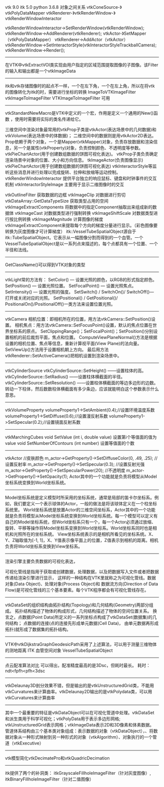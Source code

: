 vtk  9.0
itk  5.0
python 3.6.8
对象之间关系
vtkConeSource-》vtkPolyDataMapper
vtkRenderer-》vtkRenderWindow-》vtkRenderWindowInteractor

vtkRenderWindowInteractor->SetRenderWindow(vtkRenderWindow);
vtkRenderWindow->AddRenderer(vtkRenderer);
vtkActor-》SetMapper（vtkPolyDataMapper）
vtkRenderer->AddActor（vtkActor）
vtkRenderWindow->SetInteractorStyle(vtkInteractorStyleTrackballCamera);
vtkRenderWindow->Render();
********************************************************
在VTK中vtkExtractVOI类实现由用户指定的区域范围提取图像的子图像。该Filter的输入和输出都是一个vtkImageData
********************************************************
 itk和vtk存储图像时的起点不一样，一个在左下角，一个在左上角，所以在将vtk的图像转化为itk的时，需要进行坐标的转换
  ImageToVTKImageFilter
 vtkImageToImageFilter
 VTKImageToImageFilter  可用
********************************************************
vtkStandardNewMacro是VTK中定义的一个宏，作用是定义一个通用的New()函数 ，使用时需要将实际的类名传递给它。

三维空间中渲染对象最常用的vtkProp子类是vtkActor(表达场景中的几何数据)和vtkVolume(表达场景中的体数据)；
二维空间中的数据则是用vtkActor2D表达。
Prop依赖于两个对象，一个是Mapper(vtkMapper)对象，负责存放数据和渲染信息，另一个是属性(vtkProperty)对象，负责控制颜色、不透明度等参数。
vtkPieChartActor(用于创建数组数据的饼图可视化表达)。
vtkProp子类负责确定渲染场景中对象的位置、大小和方向信息。
tkImageActor(负责图像显示)
vtkPieChartActor(用于创建数组数据的饼图可视化表达)
vtkInteractorStyle等监听这些消息并进行处理以完成旋转、拉伸和放缩等运动控制。
vtkRenderWindowInteractor 提供平台独立的响应鼠标、键盘和时钟事件的交互机制
vtkInteractorStyleImage 主要用于显示二维图像时的交互

vtkOutlineFilter  获取数据的边框
vtkImageClip  对数据进行剪切
vtkDataArray::GetDataTypeSize 获取类型占用的空间
vtkImageExtractComponents 将数据中的指定Component抽取出来组成新的数据体
vtkImageCast 对数据类型进行强制转换
vtkImageShiftScale 对数据类型进行按比例转换
vtkImageMagnitude 计算图像的梯度
vtkImageExtractComponent来提取每个方向的梯度分量进行显示。（彩色图像要转换为灰度图像才可计算梯度）
itk::VesselTubeSpatialObject源自于itk::TubeSpatialObject。它表示从一幅图像分割而得到的一个血管。一个VesselTubeSpatialObject是以一系列点来描述的，每个点都具有一个位置、一个半径和法线。
********************************************************
GetClassName()可以得到VTK对象的类型
********************************************************
vtkLight常的方法有：
SetColor() — 设置光照的颜色，以RGB的形式指定颜色。
SetPosition() — 设置光照位置。
SetFocalPoint() — 设置光照焦点。
SetIntensity() — 设置光照的强度。
SetSwitch() / SwitchOn()/ SwitchOff()— 打开或关闭对应的光照。
SetPositional() / GetPositional()/ PositionalOn()/PositionalOff()一类方法来设置位置光照。
********************************************************
vtkCamera
相机位置：即相机所在的位置，用方法vtkCamera::SetPosition()设置。
相机焦点：用方法vtkCamera::SetFocusPoint()设置，默认的焦点位置在世界坐标系的原点。
SetClippingRange()；SetFocalPoint()；SetPosition()分别设置相机的前后裁剪平面，焦点和位置。
ComputeViewPlaneNormal()方法是根据设置的相机位置、焦点等信息，重新计算视平面(View Plane)的法向量。
SetViewUp()方法用于设置相机朝上方向。
最后用方法vtkRenderer::SetActiveCamera()把相机设置到渲染场景中。
********************************************************
vtkCylinderSource
vtkCylinderSource::SetHeight() ——设置柱体的高。
vtkCylinderSource::SetRadius() ——设置柱体横截面的半径。
vtkCylinderSource::SetResolution() ——设置柱体横截面的等边多边形的边数。转动一下柱体，然后数数柱体横截面有多少条边，应该就能明白这个参数表示什么意思。
********************************************************
vtkVolumeProperty
volumeProperty1->SetAmbient(0.4);//设置环境温度系数
volumeProperty1->SetDiffuse(0.6);//设置漫反射系数
volumeProperty1->SetSpecular(0.2);//设置镜面反射系数
********************************************************
vtkMarchingCubes
void SetValue (int i, double value) 设置第i个等值面的值为value
void SetNumberOfContours (int number) 设置等值面的个数
********************************************************
vtkActor
//皮肤颜色
m_actor->GetProperty()->SetDiffuseColor(0, .49, .25);
//设置反射率
m_actor->GetProperty()->SetSpecular(0.3); 
//设置反射光强
m_actor->GetProperty()->SetSpecularPower(20);
//不透明度
m_actor->GetProperty()->SetOpacity(1);
Actor其中的一个功能就是负责将模型从Model坐标系统变换到World坐标系统。
********************************************************
Model坐标系统是定义模型时所采用的坐标系统，通常是局部的笛卡尔坐标系。例如，我们要定义一个表示球体的Actor，一般的做法是将该球体定义在一个柱坐标系统里。
World坐标系统是放置Actor的三维空间坐标系，Actor其中的一个功能就是负责将模型从Model坐标系统变换到World坐标系统。每一个模型可以定义有自己的Model坐标系统，但World坐标系只有一个，每一个Actor必须通过放缩、旋转、平移等操作将Model坐标系变换到World坐标系。World坐标系同时也是相机和光照所在的坐标系统。
View坐标系统表示的是相机所看见的坐标系统。X、Y、Z轴取值为[-1, 1]，X、Y值表示像平面上的位置，Z值表示到相机的距离。相机负责将World坐标系变换到View坐标系。
********************************************************
渲染引擎主要负责数据的可视化表达，

可视化管线是指用于获取或创建数据，处理数据，以及把数据写入文件或者把数据传递给渲染引擎进行显示，
这样的一种结构在VTK里就称之为可视化管线。数据对象(Data Object)、处理对象(Process Object)和
数据流方向(Direction of Data Flow)是可视化管线的三个基本要素。每个VTK程序都会有可视化管线存在。
********************************************************
vtkDataSet的组织结构由拓扑结构(Topology)和几何结构(Geometry)两部分组成。
拓扑结构描述了物体的构成形式，几何结构描述了物体的空间位置关系。
换言之，点数据(Point Data)所定义的一系列坐标点构成了vtkDataSet(数据集)的几何结构；
点数据的连接(点的连接先形成单元数据(Cell Data)，
由单元数据再形成拓扑)就形成了数据集的拓扑结构。
********************************************************
VTK中vtkDijkstraGraphGeodesicPath采用了上述算法，可以用于测量三维物体的测地距离
ITK 血管空间对象 VesselTubeSpatialObject
********************************************************
点云配准算法对比
可以得出，配准精度最高的是3Dsc，但耗时最长。
耗时：ndt<fpfh<pfh<3dsc
********************************************************
vtkDelaunay3D剖分效果不错，但是输出的是vtkUnstructuredGrid类，不能用vtkCurvatures来计算曲率。vtkDelaunay2D输出的是vtkPolydata类，可以用vtkCurvatures来计算曲率
********************************************************
其中一个最重要的特征是vtkDataObject可以在可视化管道中处理。vtkDataSet 和派生类用于科学可视化；vtkPolyData用于表示多边形网格; vtkUnstructuredGrid表示网格；vtkImageData表示2D和3D像素和体素数据。
管道体系结构由三个基本类对象组成：表示数据的对象（vtkDataObject），、将数据对象从一种形式映射到另一种形式的对象（vtkAlgorithm）、对象执行的一个管道（vtkExecutive）
********************************************************
vtk模型简化vtkDecimatePro和vtkQuadricDecimation
********************************************************
itk提供了两个的补洞类：
itkGrayscaleFillholeImageFilter（针对灰度图像）, itkBinaryFillholeImageFilter（针对二值图像）
